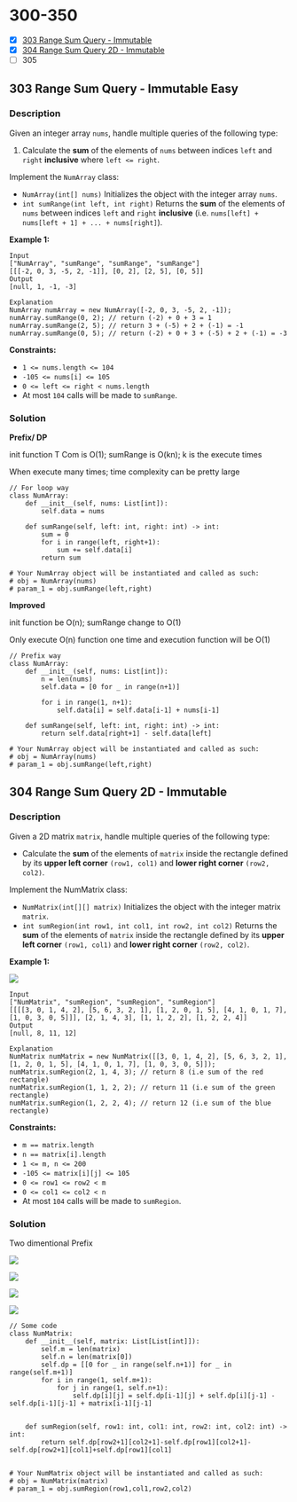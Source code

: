 # 300-350

* [x] [303 Range Sum Query - Immutable](300-350.md#303-range-sum-query-immutable-easy)
* [x] [304 Range Sum Query 2D - Immutable](300-350.md#304-range-sum-query-2d-immutable)
* [ ] 305

## 303 Range Sum Query - Immutable Easy

### Description

Given an integer array `nums`, handle multiple queries of the following type:

1. Calculate the **sum** of the elements of `nums` between indices `left` and `right` **inclusive** where `left <= right`.

Implement the `NumArray` class:

* `NumArray(int[] nums)` Initializes the object with the integer array `nums`.
* `int sumRange(int left, int right)` Returns the **sum** of the elements of `nums` between indices `left` and `right` **inclusive** (i.e. `nums[left] + nums[left + 1] + ... + nums[right]`).

**Example 1:**

```
Input
["NumArray", "sumRange", "sumRange", "sumRange"]
[[[-2, 0, 3, -5, 2, -1]], [0, 2], [2, 5], [0, 5]]
Output
[null, 1, -1, -3]

Explanation
NumArray numArray = new NumArray([-2, 0, 3, -5, 2, -1]);
numArray.sumRange(0, 2); // return (-2) + 0 + 3 = 1
numArray.sumRange(2, 5); // return 3 + (-5) + 2 + (-1) = -1
numArray.sumRange(0, 5); // return (-2) + 0 + 3 + (-5) + 2 + (-1) = -3
```

**Constraints:**

* `1 <= nums.length <= 104`
* `-105 <= nums[i] <= 105`
* `0 <= left <= right < nums.length`
* At most `104` calls will be made to `sumRange`.

### Solution

**Prefix/ DP**

init function T Com is O(1); sumRange is O(kn); k is the execute times

When execute many times; time complexity can be pretty large

```
// For loop way
class NumArray:
    def __init__(self, nums: List[int]):
        self.data = nums

    def sumRange(self, left: int, right: int) -> int:
        sum = 0
        for i in range(left, right+1):
            sum += self.data[i]
        return sum

# Your NumArray object will be instantiated and called as such:
# obj = NumArray(nums)
# param_1 = obj.sumRange(left,right)
```

**Improved**

init function be O(n); sumRange change to O(1)

Only execute O(n) function one time and execution function will be O(1)

```
// Prefix way
class NumArray:
    def __init__(self, nums: List[int]):
        n = len(nums)
        self.data = [0 for _ in range(n+1)]

        for i in range(1, n+1):
            self.data[i] = self.data[i-1] + nums[i-1]

    def sumRange(self, left: int, right: int) -> int:
        return self.data[right+1] - self.data[left]
        
# Your NumArray object will be instantiated and called as such:
# obj = NumArray(nums)
# param_1 = obj.sumRange(left,right)
```

## 304 Range Sum Query 2D - Immutable

### Description

Given a 2D matrix `matrix`, handle multiple queries of the following type:

* Calculate the **sum** of the elements of `matrix` inside the rectangle defined by its **upper left corner** `(row1, col1)` and **lower right corner** `(row2, col2)`.

Implement the NumMatrix class:

* `NumMatrix(int[][] matrix)` Initializes the object with the integer matrix `matrix`.
* `int sumRegion(int row1, int col1, int row2, int col2)` Returns the **sum** of the elements of `matrix` inside the rectangle defined by its **upper left corner** `(row1, col1)` and **lower right corner** `(row2, col2)`.

**Example 1:**

![](https://assets.leetcode.com/uploads/2021/03/14/sum-grid.jpg)

```
Input
["NumMatrix", "sumRegion", "sumRegion", "sumRegion"]
[[[[3, 0, 1, 4, 2], [5, 6, 3, 2, 1], [1, 2, 0, 1, 5], [4, 1, 0, 1, 7], [1, 0, 3, 0, 5]]], [2, 1, 4, 3], [1, 1, 2, 2], [1, 2, 2, 4]]
Output
[null, 8, 11, 12]

Explanation
NumMatrix numMatrix = new NumMatrix([[3, 0, 1, 4, 2], [5, 6, 3, 2, 1], [1, 2, 0, 1, 5], [4, 1, 0, 1, 7], [1, 0, 3, 0, 5]]);
numMatrix.sumRegion(2, 1, 4, 3); // return 8 (i.e sum of the red rectangle)
numMatrix.sumRegion(1, 1, 2, 2); // return 11 (i.e sum of the green rectangle)
numMatrix.sumRegion(1, 2, 2, 4); // return 12 (i.e sum of the blue rectangle)
```

**Constraints:**

* `m == matrix.length`
* `n == matrix[i].length`
* `1 <= m, n <= 200`
* `-105 <= matrix[i][j] <= 105`
* `0 <= row1 <= row2 < m`
* `0 <= col1 <= col2 < n`
* At most `104` calls will be made to `sumRegion`.

### Solution

Two dimentional Prefix

![](<../.gitbook/assets/image (3) (1).png>)

![](<../.gitbook/assets/image (4).png>)

![](<../.gitbook/assets/image (1) (1).png>)

![](<../.gitbook/assets/image (2).png>)

```
// Some code
class NumMatrix:
    def __init__(self, matrix: List[List[int]]):
        self.m = len(matrix)
        self.n = len(matrix[0])
        self.dp = [[0 for _ in range(self.n+1)] for _ in range(self.m+1)]
        for i in range(1, self.m+1):
            for j in range(1, self.n+1):
                self.dp[i][j] = self.dp[i-1][j] + self.dp[i][j-1] - self.dp[i-1][j-1] + matrix[i-1][j-1]
                
        
    def sumRegion(self, row1: int, col1: int, row2: int, col2: int) -> int:
        return self.dp[row2+1][col2+1]-self.dp[row1][col2+1]-self.dp[row2+1][col1]+self.dp[row1][col1]


# Your NumMatrix object will be instantiated and called as such:
# obj = NumMatrix(matrix)
# param_1 = obj.sumRegion(row1,col1,row2,col2)
```
